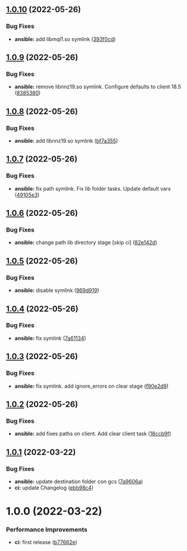## [1.0.10](https://github.com/bydefault-cl/ansible-oracle-client/compare/v1.0.9...v1.0.10) (2022-05-26)


### Bug Fixes

* **ansible:** add libmql1.so symlink ([393f0cd](https://github.com/bydefault-cl/ansible-oracle-client/commit/393f0cd497b0b093bbcb11fb4d0ea10e06b5e544))

## [1.0.9](https://github.com/bydefault-cl/ansible-oracle-client/compare/v1.0.8...v1.0.9) (2022-05-26)


### Bug Fixes

* **ansible:** remove libnnz19.so symlink. Configure defaults to client 18.5 ([8385380](https://github.com/bydefault-cl/ansible-oracle-client/commit/83853806c288568191e773393893fd77c4abcf77))

## [1.0.8](https://github.com/bydefault-cl/ansible-oracle-client/compare/v1.0.7...v1.0.8) (2022-05-26)


### Bug Fixes

* **ansible:** add libnnz19.so symlink ([bf7a355](https://github.com/bydefault-cl/ansible-oracle-client/commit/bf7a3550fd96e31fcfa124fcd39083f6d3ac6074))

## [1.0.7](https://github.com/bydefault-cl/ansible-oracle-client/compare/v1.0.6...v1.0.7) (2022-05-26)


### Bug Fixes

* **ansible:** fix path symlink. Fix lib folder tasks. Update default vars ([49105e3](https://github.com/bydefault-cl/ansible-oracle-client/commit/49105e3d91616637cd9dd0282f81011a73712ec4))

## [1.0.6](https://github.com/bydefault-cl/ansible-oracle-client/compare/v1.0.5...v1.0.6) (2022-05-26)


### Bug Fixes

* **ansible:** change path lib directory stage [skip ci] ([82e142d](https://github.com/bydefault-cl/ansible-oracle-client/commit/82e142dfa5c00fa3ee49aed6e034e9608c3ba8aa))

## [1.0.5](https://github.com/bydefault-cl/ansible-oracle-client/compare/v1.0.4...v1.0.5) (2022-05-26)


### Bug Fixes

* **ansible:** disable symlink ([969d919](https://github.com/bydefault-cl/ansible-oracle-client/commit/969d919519f17787e2559b9855ea76dbf159822b))

## [1.0.4](https://github.com/bydefault-cl/ansible-oracle-client/compare/v1.0.3...v1.0.4) (2022-05-26)


### Bug Fixes

* **ansible:** fix symlink ([7a61134](https://github.com/bydefault-cl/ansible-oracle-client/commit/7a611345ee6383e51f71d11fe5ed6fa787ade521))

## [1.0.3](https://github.com/bydefault-cl/ansible-oracle-client/compare/v1.0.2...v1.0.3) (2022-05-26)


### Bug Fixes

* **ansible:** fix symlink. add ignore_errors on clear stage ([f90e2d9](https://github.com/bydefault-cl/ansible-oracle-client/commit/f90e2d97d091838f79e2af048087ab17d77853ee))

## [1.0.2](https://github.com/bydefault-cl/ansible-oracle-client/compare/v1.0.1...v1.0.2) (2022-05-26)


### Bug Fixes

* **ansible:** add fixes paths on client. Add clear client task ([18ccb9f](https://github.com/bydefault-cl/ansible-oracle-client/commit/18ccb9f0dee7c084ec543df5d89ff5048c906419))

## [1.0.1](https://github.com/bydefault-cl/ansible-oracle-client/compare/v1.0.0...v1.0.1) (2022-03-22)


### Bug Fixes

* **ansible:** update destination folder con gcs ([7a9606a](https://github.com/bydefault-cl/ansible-oracle-client/commit/7a9606ac8b0fe7560d36cf37d5d10707fa320e54))
* **ci:** update Changelog ([ebb98c4](https://github.com/bydefault-cl/ansible-oracle-client/commit/ebb98c49897ba5002d60577417eba988f40ab7ca))

# 1.0.0 (2022-03-22)


### Performance Improvements

* **ci:** first release ([b77662e](https://github.com/bydefault-cl/ansible-oracle-client/commit/b77662e300b46c47b372753c7318e1d5017e3644))
